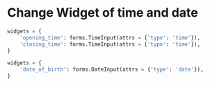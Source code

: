 # Change Widget of time and date

```python
widgets = {
	'opening_time': forms.TimeInput(attrs = {'type': 'time'}),
	'closing_time': forms.TimeInput(attrs = {'type': 'time'}),
}
```

```python
widgets = {
	'date_of_birth': forms.DateInput(attrs = {'type': 'date'}),
}
```